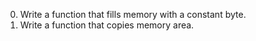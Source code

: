 0. Write a function that fills memory with a constant byte. 
1. Write a function that copies memory area.


